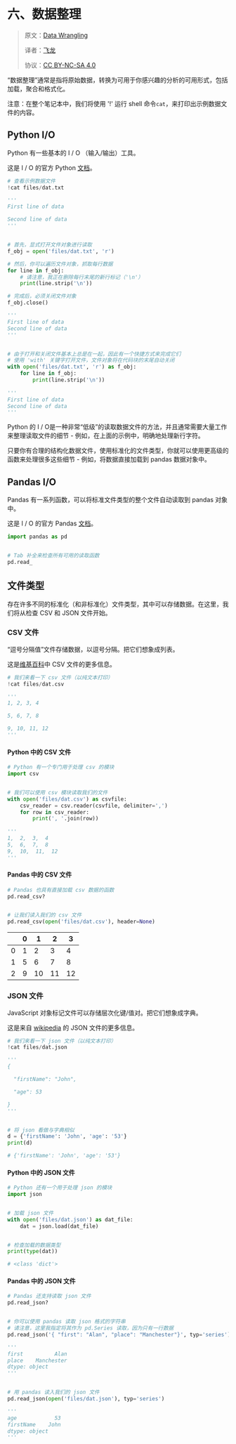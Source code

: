 
# 六、数据整理

> 原文：[Data Wrangling](https://nbviewer.jupyter.org/github/COGS108/Tutorials/blob/master/06-DataWrangling.ipynb)
> 
> 译者：[飞龙](https://github.com/wizardforcel)
> 
> 协议：[CC BY-NC-SA 4.0](http://creativecommons.org/licenses/by-nc-sa/4.0/)

“数据整理”通常是指将原始数据，转换为可用于你感兴趣的分析的可用形式，包括加载，聚合和格式化。

注意：在整个笔记本中，我们将使用 '!' 运行 shell 命令`cat`，来打印出示例数据文件的内容。

## Python I/O


Python 有一些基本的 I / O （输入/输出）工具。



这是 I / O 的官方 Python [文档](https://docs.python.org/3/library/io.html)。

```python
# 查看示例数据文件
!cat files/dat.txt

'''
First line of data

Second line of data
'''


# 首先，显式打开文件对象进行读取
f_obj = open('files/dat.txt', 'r')

# 然后，你可以遍历文件对象，抓取每行数据
for line in f_obj:
    # 请注意，我正在删除每行末尾的新行标记（'\n'）
    print(line.strip('\n'))

# 完成后，必须关闭文件对象
f_obj.close()

'''
First line of data
Second line of data
'''


# 由于打开和关闭文件基本上总是在一起，因此有一个快捷方式来完成它们
# 使用 'with' 关键字打开文件，文件对象将在代码块的末尾自动关闭
with open('files/dat.txt', 'r') as f_obj:
    for line in f_obj:
        print(line.strip('\n'))
        
'''
First line of data
Second line of data
'''
```

    

Python 的 I / O是一种非常“低级”的读取数据文件的方法，并且通常需要大量工作来整理读取文件的细节 - 例如，在上面的示例中，明确地处理新行字符。

只要你有合理的结构化数据文件，使用标准化的文件类型，你就可以使用更高级的函数来处理很多这些细节 - 例如，将数据直接加载到 pandas 数据对象中。

## Pandas I/O


Pandas 有一系列函数，可以将标准文件类型的整个文件自动读取到 pandas 对象中。


这是 I / O 的官方 Pandas [文档](http://pandas.pydata.org/pandas-docs/stable/io.html)。

```python
import pandas as pd


# Tab 补全来检查所有可用的读取函数
pd.read_
```

## 文件类型


存在许多不同的标准化（和非标准化）文件类型，其中可以存储数据。在这里，我们将从检查 CSV 和 JSON 文件开始。

### CSV 文件

“逗号分隔值”文件存储数据，以逗号分隔。把它们想象成列表。

这是[维基百科](https://en.wikipedia.org/wiki/Comma-separated_values)中 CSV 文件的更多信息。

```python
# 我们来看一下 csv 文件（以纯文本打印）
!cat files/dat.csv

'''
1, 2, 3, 4

5, 6, 7, 8

9, 10, 11, 12
'''
```

#### Python 中的 CSV 文件

```python
# Python 有一个专门用于处理 csv 的模块
import csv


# 我们可以使用 csv 模块读取我们的文件
with open('files/dat.csv') as csvfile:
    csv_reader = csv.reader(csvfile, delimiter=',')
    for row in csv_reader:
        print(', '.join(row))
        
'''
1,  2,  3,  4
5,  6,  7,  8
9,  10,  11,  12
'''
```

#### Pandas 中的 CSV 文件

```python
# Pandas 也具有直接加载 csv 数据的函数
pd.read_csv?


# 让我们读入我们的 csv 文件
pd.read_csv(open('files/dat.csv'), header=None)
```

|  | 0 | 1 | 2 | 3 |
| --- | --- | --- | --- | --- |
| 0 | 1 | 2 | 3 | 4 |
| 1 | 5 | 6 | 7 | 8 |
| 2 | 9 | 10 | 11 | 12 |


### JSON 文件


JavaScript 对象标记文件可以存储层次化键/值对。把它们想象成字典。

这是来自 [wikipedia](https://en.wikipedia.org/wiki/JSON) 的 JSON 文件的更多信息。


```python
# 我们来看一下 json 文件（以纯文本打印）
!cat files/dat.json

'''
{

  "firstName": "John",

  "age": 53

}
'''


# 将 json 看做与字典相似
d = {'firstName': 'John', 'age': '53'}
print(d)

# {'firstName': 'John', 'age': '53'}
```


#### Python 中的 JSON 文件


```python
# Python 还有一个用于处理 json 的模块
import json


# 加载 json 文件
with open('files/dat.json') as dat_file:    
    dat = json.load(dat_file)


# 检查加载的数据类型
print(type(dat))

# <class 'dict'>
```

#### Pandas 中的 JSON 文件

```python
# Pandas 还支持读取 json 文件
pd.read_json?


# 你可以使用 pandas 读取 json 格式的字符串
# 请注意，这里我指定将其作为 pd.Series 读取，因为只有一行数据
pd.read_json('{ "first": "Alan", "place": "Manchester"}', typ='series')

'''
first          Alan
place    Manchester
dtype: object
'''


# 用 pandas 读入我们的 json 文件
pd.read_json(open('files/dat.json'), typ='series')

'''
age            53
firstName    John
dtype: object
'''
```

